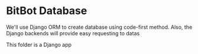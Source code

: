 # BitBot Database

We'll use Django ORM to create database using code-first method.
Also, the Django backends will provide easy requesting to datas

This folder is a Django app
